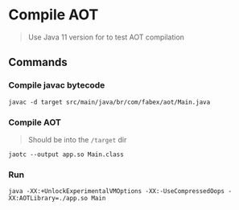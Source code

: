 # Compile AOT
> Use Java 11 version for to test AOT compilation

## Commands

### Compile javac bytecode
```
javac -d target src/main/java/br/com/fabex/aot/Main.java
```
### Compile AOT
> Should be into the `/target` dir
```
jaotc --output app.so Main.class
```

### Run

``` commandline
java -XX:+UnlockExperimentalVMOptions -XX:-UseCompressedOops -XX:AOTLibrary=./app.so Main
```